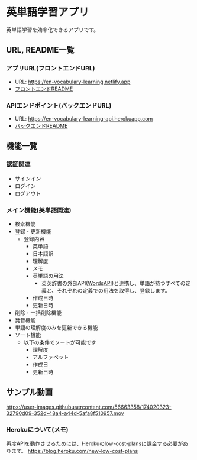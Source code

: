 # 英単語学習アプリ
英単語学習を効率化できるアプリです。

## URL, README一覧
### アプリURL(フロントエンドURL)
- URL: https://en-vocabulary-learning.netlify.app
- [フロントエンドREADME](https://github.com/yohei222/en_vocabulary_learning/blob/master/frontend/README.md)

### APIエンドポイント(バックエンドURL)
- URL: https://en-vocabulary-learning-api.herokuapp.com
- [バックエンドREADME](https://github.com/yohei222/en_vocabulary_learning/blob/master/backend/README.md)

## 機能一覧
### 認証関連
- サインイン
- ログイン
- ログアウト

### メイン機能(英単語関連)
- 検索機能
- 登録・更新機能
  - 登録内容
    - 英単語
    - 日本語訳
    - 理解度
    - メモ
    - 英単語の用法
      - 英英辞書の外部API([WordsAPI](https://www.wordsapi.com))と連携し、単語が持つすべての定義と、それぞれの定義での用法を取得し、登録します。
    - 作成日時
    - 更新日時    
- 削除・一括削除機能
- 発音機能
- 単語の理解度のみを更新できる機能
- ソート機能
  - 以下の条件でソートが可能です
    - 理解度
    - アルファベット
    - 作成日
    - 更新日時

## サンプル動画
https://user-images.githubusercontent.com/56663358/174020323-32790d09-352d-48a4-a44d-5afa8f510957.mov

### Herokuについて(メモ)
再度APIを動作させるためには、Herokuのlow-cost-plansに課金する必要があります。
https://blog.heroku.com/new-low-cost-plans

